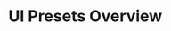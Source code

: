 # UI Presets Overview

<!-- 
This page should provide:
1. Introduction to the preset system and benefits
2. Overview of available presets
3. How presets integrate with the core library
4. When to use presets vs. custom components
5. Navigation to individual preset documentation
-->